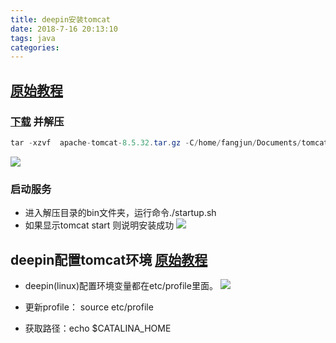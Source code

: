 ```yaml
---
title: deepin安装tomcat
date: 2018-7-16 20:13:10
tags: java
categories:
---
```


## [原始教程](https://blog.csdn.net/guanripeng/article/details/79632924)

### [下载](https://tomcat.apache.org/download-80.cgi) 并解压

```java
tar -xzvf  apache-tomcat-8.5.32.tar.gz -C/home/fangjun/Documents/tomcat
```
![](http://oyj1fkfcr.bkt.clouddn.com/%E6%B7%B1%E5%BA%A6%E6%88%AA%E5%9B%BE_20180716224600.png)
### 启动服务
- 进入解压目录的bin文件夹，运行命令./startup.sh
- 如果显示tomcat start 则说明安装成功
![](http://oyj1fkfcr.bkt.clouddn.com/%E6%B7%B1%E5%BA%A6%E6%88%AA%E5%9B%BE_20180716225249.png)

## deepin配置tomcat环境  [原始教程](https://blog.csdn.net/jie873440996/article/details/22795945)
- deepin(linux)配置环境变量都在etc/profile里面。
![](http://oyj1fkfcr.bkt.clouddn.com/%E6%B7%B1%E5%BA%A6%E6%88%AA%E5%9B%BE_20180716232629.png)

- 更新profile： source etc/profile
- 获取路径：echo $CATALINA_HOME

